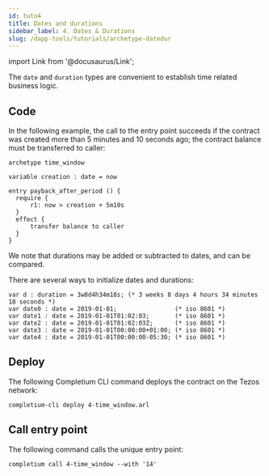 ```yaml
---
id: tuto4
title: Dates and durations
sidebar_label: 4. Dates & Durations
slug: /dapp-tools/tutorials/archetype-datedur
---
```



import Link from '@docusaurus/Link';

The `date` and `duration` types are convenient to establish time related business logic.

## Code

In the following example, the call to the entry point succeeds if the contract was created more than 5 minutes and 10 seconds ago; the contract balance must be transferred to caller:

```archetype {7}
archetype time_window

variable creation : date = now

entry payback_after_period () {
  require {
      r1: now > creation + 5m10s
  }
  effect {
      transfer balance to caller
  }
}
```

We note that durations may be added or subtracted to dates, and can be compared.

There are several ways to initialize dates and durations:

```archetype
var d : duration = 3w8d4h34m18s; (* 3 weeks 8 days 4 hours 34 minutes 18 seconds *)
var date0 : date = 2019-01-01;                (* iso 8601 *)
var date1 : date = 2019-01-01T01:02:03;       (* iso 8601 *)
var date2 : date = 2019-01-01T01:02:03Z;      (* iso 8601 *)
var date3 : date = 2019-01-01T00:00:00+01:00; (* iso 8601 *)
var date4 : date = 2019-01-01T00:00:00-05:30; (* iso 8601 *)
```


## Deploy

The following <Link to='/docs/dapp-tools/completium-cli'>Completium CLI</Link> command deploys the contract on the Tezos network:

```
completium-cli deploy 4-time_window.arl
```

## Call entry point

The following command calls the unique entry point:

```
completium call 4-time_window --with '14'
```
